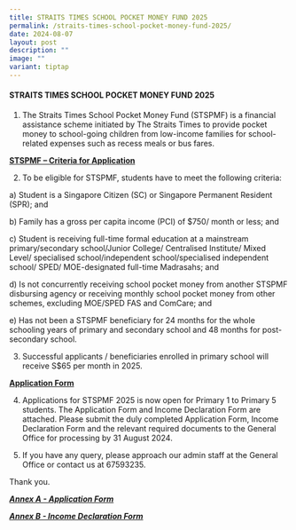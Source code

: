 ```yaml
---
title: STRAITS TIMES SCHOOL POCKET MONEY FUND 2025
permalink: /straits-times-school-pocket-money-fund-2025/
date: 2024-08-07
layout: post
description: ""
image: ""
variant: tiptap
---
```

<h4><strong>STRAITS TIMES SCHOOL POCKET MONEY FUND 2025</strong></h4>
<p></p>
<ol data-tight="true" class="tight">
<li>
<p>The Straits Times School Pocket Money Fund (STSPMF) is a financial assistance
scheme initiated by The Straits Times to provide pocket money to school-going
children from low-income families for school-related expenses such as recess
meals or bus fares.</p>
<p></p>
</li>
</ol>
<p><strong><u>STSPMF – Criteria for Application</u></strong>
</p>
<ol start="2" data-tight="true" class="tight">
<li>
<p>To be eligible for STSPMF, students have to meet the following criteria:</p>
</li>
</ol>
<p>a) Student is a Singapore Citizen (SC) or Singapore Permanent Resident
(SPR); and</p>
<p>b) Family has a gross per capita income (PCI) of $750/ month or less;
and</p>
<p>c) Student is receiving full-time formal education at a mainstream primary/secondary
school/Junior College/ Centralised Institute/ Mixed Level/ specialised
school/independent school/specialised independent school/ SPED/ MOE-designated
full-time Madrasahs; and</p>
<p>d) Is not concurrently receiving school pocket money from another STSPMF
disbursing agency or receiving monthly school pocket money from other schemes,
excluding MOE/SPED FAS and ComCare; and</p>
<p>e) Has not been a STSPMF beneficiary for 24 months for the whole schooling
years of primary and secondary school and 48 months for post-secondary
school.</p>
<p></p>
<ol start="3" data-tight="true" class="tight">
<li>
<p>Successful applicants / beneficiaries enrolled in primary school will
receive S$65 per month in 2025.</p>
<p></p>
</li>
</ol>
<p><strong><u>Application Form</u></strong>
</p>
<ol start="4" data-tight="true" class="tight">
<li>
<p>Applications for STSPMF 2025 is now open for Primary 1 to Primary 5 students.
The Application Form and Income Declaration Form are attached. Please submit
the duly completed Application Form, Income Declaration Form and the relevant
required documents to the General Office for processing by 31 August 2024.</p>
<p></p>
</li>
<li>
<p>If you have any query, please approach our admin staff at the General
Office or contact us at 67593235.</p>
</li>
</ol>
<p>Thank you.</p>
<p></p>
<p><strong><em><a href="/files/Annex_A___2025_STSPMF_Application_Form_for_schools.pdf" rel="noopener noreferrer nofollow" target="_blank">Annex A - Application Form</a></em></strong>
</p>
<p><strong><em><a href="/files/Annex_B___Income_declaration_form.pdf" rel="noopener noreferrer nofollow" target="_blank">Annex B - Income Declaration Form</a></em></strong>
</p>